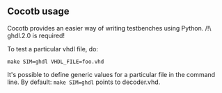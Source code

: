 ## Cocotb usage

Cocotb provides an easier way of writing testbenches using Python.
/!\ ghdl.2.0 is required!

To test a particular vhdl file, do:

`make SIM=ghdl VHDL_FILE=foo.vhd`

It's possible to define generic values for a particular file in the command line.
By default: `make SIM=ghdl` points to decoder.vhd.